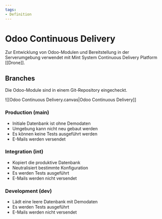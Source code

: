 ```yaml
---
tags:
- Definition
---
```

# Odoo Continuous Delivery

Zur Entwicklung von Odoo-Modulen und Bereitstellung in der Serverumgebung verwendet mit Mint System Continuous Delivery Platform [[Drone]].

## Branches

Die Odoo-Module sind in einem Git-Repository eingecheckt.

![[Odoo Continuous Delivery.canvas|Odoo Continuous Delivery]]

### Production (main)

* Initiale Datenbank ist ohne Demodaten
* Umgebung kann nicht neu gebaut werden
* Es können keine Tests ausgeführt werden
* E-Mails werden versendet

###  Integration (int)

* Kopiert die produktive Datenbank
* Neutralisiert bestimmte Konfiguration
* Es werden Tests ausgeführt
* E-Mails werden nicht versendet

### Development (dev)

* Lädt eine leere Datenbank mit Demodaten
* Es werden Tests ausgeführt
* E-Mails werden  nicht versendet
